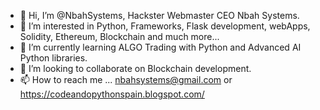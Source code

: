 - 👋 Hi, I’m @NbahSystems, Hackster Webmaster CEO Nbah Systems.
- 👀 I’m interested in Python, Frameworks, Flask development, webApps, Solidity, Ethereum, Blockchain and much more...
- 🌱 I’m currently learning ALGO Trading with Python and Advanced AI Python libraries.
- 💞️ I’m looking to collaborate on Blockchain development.
- 📫 How to reach me ... nbahsystems@gmail.com or https://codeandopythonspain.blogspot.com/
